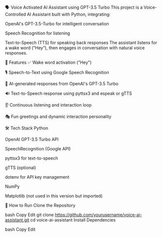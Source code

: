 🗣️ Voice Activated AI Assistant using GPT-3.5 Turbo
This project is a Voice-Controlled AI Assistant built with Python, integrating:

OpenAI's GPT-3.5-Turbo for intelligent conversation

Speech Recognition for listening

Text-to-Speech (TTS) for speaking back responses
The assistant listens for a wake word (“Hey”), then engages in conversation with natural voice responses.

🎯 Features
✅ Wake word activation ("Hey")

🎙️ Speech-to-Text using Google Speech Recognition

🧠 AI-generated responses from OpenAI's GPT-3.5 Turbo

🔊 Text-to-Speech response using pyttsx3 and espeak or gTTS

👂 Continuous listening and interaction loop

🎭 Fun greetings and dynamic interaction personality

🛠️ Tech Stack
Python

OpenAI GPT-3.5 Turbo API

SpeechRecognition (Google API)

pyttsx3 for text-to-speech

gTTS (optional)

dotenv for API key management

NumPy

Matplotlib (not used in this version but imported)

🚀 How to Run
Clone the Repository

bash
Copy
Edit
git clone https://github.com/yourusername/voice-ai-assistant.git
cd voice-ai-assistant
Install Dependencies

bash
Copy
Edit
